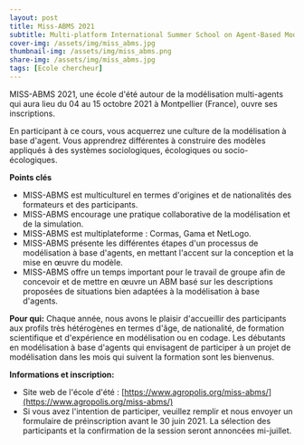 ```yaml
---
layout: post
title: Miss-ABMS 2021
subtitle: Multi-platform International Summer School on Agent-Based Modelling & Simulation for Renewable Resources Management
cover-img: /assets/img/miss_abms.jpg
thumbnail-img: /assets/img/miss_abms.png
share-img: /assets/img/miss_abms.jpg
tags: [Ecole chercheur]
---
```

MISS-ABMS 2021, une école d'été autour de la modélisation multi-agents qui aura lieu du 04 au 15 octobre 2021 à Montpellier (France), ouvre ses inscriptions.

En participant à ce cours, vous acquerrez une culture de la modélisation à base d'agent. Vous apprendrez différentes à construire des modèles appliqués à des systèmes sociologiques, écologiques ou socio-écologiques.

**Points clés**
* MISS-ABMS est multiculturel en termes d'origines et de nationalités des formateurs et des participants.
* MISS-ABMS encourage une pratique collaborative de la modélisation et de la simulation.
* MISS-ABMS est multiplateforme : Cormas, Gama et NetLogo.
* MISS-ABMS présente les différentes étapes d'un processus de modélisation à base d'agents, en mettant l'accent sur la conception et la mise en œuvre du modèle.
* MISS-ABMS offre un temps important pour le travail de groupe afin de concevoir et de mettre en œuvre un ABM basé sur les descriptions proposées de situations bien adaptées à la modélisation à base d'agents.

**Pour qui:**
     Chaque année, nous avons le plaisir d'accueillir des participants aux profils très hétérogènes en termes d'âge, de nationalité, de formation scientifique et d'expérience en modélisation ou en codage. Les débutants en modélisation à base d'agents qui envisagent de participer à un projet de modélisation dans les mois qui suivent la formation sont les bienvenus.

**Informations et inscription:**
* Site web de l'école d'été : [https://www.agropolis.org/miss-abms/](https://www.agropolis.org/miss-abms/)
* Si vous avez l'intention de participer, veuillez remplir et nous envoyer un formulaire de préinscription avant le 30 juin 2021. La sélection des participants et la confirmation de la session seront annoncées mi-juillet.
